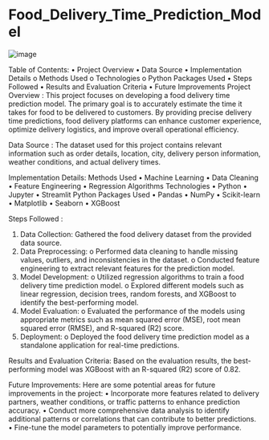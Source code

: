 # Food_Delivery_Time_Prediction_Model
![image](https://github.com/user-attachments/assets/75f159df-c75c-4adb-8dd1-58521323ea0b)

Table of Contents:
•	Project Overview
•	Data Source
•	Implementation Details
     o	Methods Used
     o	Technologies
     o	Python Packages Used
•	Steps Followed
•	Results and Evaluation Criteria
•	Future Improvements
Project Overview :
This project focuses on developing a food delivery time prediction model. The primary goal is to accurately estimate the time it takes for food to be delivered to customers. By providing precise delivery time predictions, food delivery platforms can enhance customer experience, optimize delivery logistics, and improve overall operational efficiency.

Data Source :
The dataset used for this project contains relevant information such as order details, location, city, delivery person information, weather conditions, and actual delivery times.

Implementation Details:
Methods Used
 •	Machine Learning
 •	Data Cleaning
 • Feature Engineering
 •	Regression Algorithms
Technologies
 •	Python
 •	Jupyter
 •	Streamlit
Python Packages Used
 •	Pandas
 •	NumPy
 •	Scikit-learn
 •	Matplotlib
 •	Seaborn
 •	XGBoost

Steps Followed :
1.	Data Collection: Gathered the food delivery dataset from the provided data source.
2.	Data Preprocessing:
    o	Performed data cleaning to handle missing values, outliers, and inconsistencies in the dataset.
    o	Conducted feature engineering to extract relevant features for the prediction model.
3.	Model Development:
    o	Utilized regression algorithms to train a food delivery time prediction model.
    o	Explored different models such as linear regression, decision trees, random forests, and XGBoost to identify the best-performing model.
4.	Model Evaluation:
    o	Evaluated the performance of the models using appropriate metrics such as mean squared error (MSE), root mean squared error (RMSE), and R-squared (R2) score.
5.	Deployment:
    o	Deployed the food delivery time prediction model as a standalone application for real-time predictions.

Results and Evaluation Criteria:
Based on the evaluation results, the best-performing model was XGBoost with an R-squared (R2) score of 0.82.

Future Improvements:
Here are some potential areas for future improvements in the project:
 •	Incorporate more features related to delivery partners, weather conditions, or traffic patterns to enhance prediction accuracy.
 •	Conduct more comprehensive data analysis to identify additional patterns or correlations that can contribute to better predictions.
 •	Fine-tune the model parameters to potentially improve performance.






